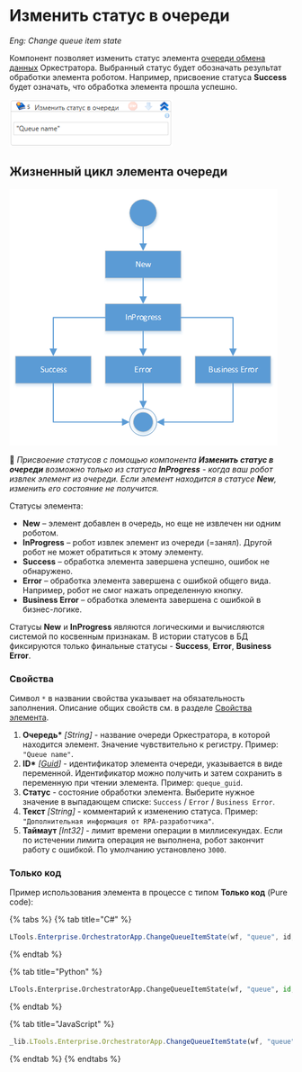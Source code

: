 # Изменить статус в очереди

*Eng: Change queue item state*

Компонент позволяет изменить статус элемента [очереди обмена данных](https://docs.primo-rpa.ru/primo-rpa/orchestrator/basics/data-queues) Оркестратора. Выбранный статус будет обозначать результат обработки элемента роботом. Например, присвоение статуса **Success** будет означать, что обработка элемента прошла успешно.

![](<../../../../.gitbook/assets/change-status-orch-queue-items.png>)

## Жизненный цикл элемента очереди

![](<../../../../.gitbook/assets1/items-states-diargam.png>)  

:small_orange_diamond: *Присвоение статусов с помощью компонента **Изменить статус в очереди** возможно только из статуса **InProgress** - когда ваш робот извлек элемент из очереди. Если элемент находится в статусе **New**, изменить его состояние не получится.* 

Статусы элемента: 
* **New** – элемент добавлен в очередь, но еще не извлечен ни одним роботом. 
* **InProgress** – робот извлек элемент из очереди (=занял). Другой робот не может обратиться к этому элементу.
* **Success** – обработка элемента завершена успешно, ошибок не обнаружено.
* **Error** – обработка элемента завершена с ошибкой общего вида. Например, робот не смог нажать определенную кнопку.
* **Business Error** – обработка элемента завершена с ошибкой в бизнес-логике.

Статусы **New** и **InProgress** являются логическими и вычисляются системой по косвенным признакам. В истории статусов в БД фиксируются только финальные статусы - **Success**, **Error**, **Business Error**. 



### Свойства

Символ `*` в названии свойства указывает на обязательность заполнения. Описание общих свойств см. в разделе [Свойства элемента](https://docs.primo-rpa.ru/primo-rpa/primo-studio/process/elements#svoistva-elementa).

1. **Очередь\*** *[String]* - название очереди Оркестратора, в которой находится элемент. Значение чувствительно к регистру. Пример: `"Queue name"`.
2. **ID\*** *[[Guid](https://learn.microsoft.com/ru-ru/dotnet/api/system.guid?view=net-8.0&viewFallbackFrom=net-4.6.1)]* - идентификатор элемента очереди, указывается в виде переменной. Идентификатор можно получить и затем сохранить в переменную при чтении элемента. Пример: `queque_guid`.
3. **Статус** - состояние обработки элемента. Выберите нужное значение в выпадающем списке: `Success` / `Error` / `Business Error`.
4. **Текст** *[String]* - комментарий к изменению статуса. Пример: `"Дополнительная информация от RPA-разработчика"`.
5. **Таймаут** *[Int32]* - лимит времени операции в миллисекундах. Если по истечении лимита операция не выполнена, робот закончит работу с ошибкой. По умолчанию установлено `3000`.



### Только код

Пример использования элемента в процессе с типом **Только код** (Pure code):

{% tabs %}
{% tab title="C#" %}
```csharp
LTools.Enterprise.OrchestratorApp.ChangeQueueItemState(wf, "queue", id, LTools.Enums.ExchangeQueueValueEventType.Success, "txt");
```
{% endtab %}

{% tab title="Python" %}
```python
LTools.Enterprise.OrchestratorApp.ChangeQueueItemState(wf, "queue", id, LTools.Enums.ExchangeQueueValueEventType.Success, "txt")
```
{% endtab %}

{% tab title="JavaScript" %}
```javascript
_lib.LTools.Enterprise.OrchestratorApp.ChangeQueueItemState(wf, "queue", id, _lib.LTools.Enums.ExchangeQueueValueEventType.Success, "txt");
```
{% endtab %}
{% endtabs %}
